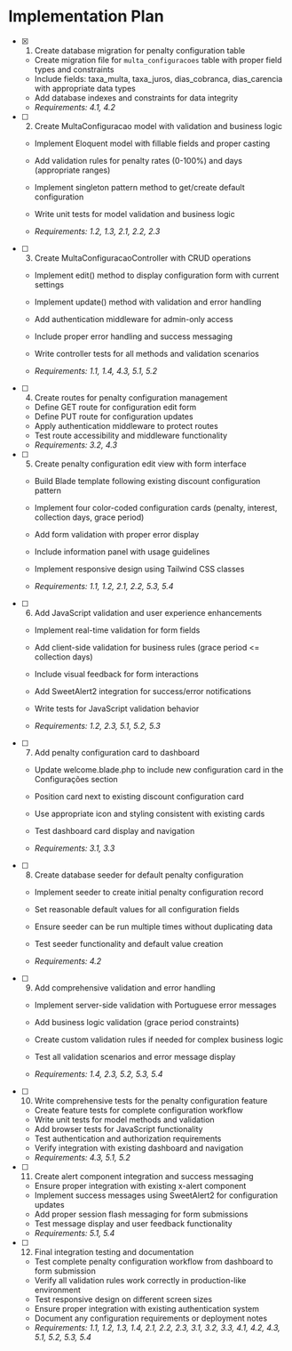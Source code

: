# Implementation Plan

- [x] 1. Create database migration for penalty configuration table


  - Create migration file for `multa_configuracoes` table with proper field types and constraints
  - Include fields: taxa_multa, taxa_juros, dias_cobranca, dias_carencia with appropriate data types
  - Add database indexes and constraints for data integrity
  - _Requirements: 4.1, 4.2_



- [ ] 2. Create MultaConfiguracao model with validation and business logic
  - Implement Eloquent model with fillable fields and proper casting
  - Add validation rules for penalty rates (0-100%) and days (appropriate ranges)
  - Implement singleton pattern method to get/create default configuration


  - Write unit tests for model validation and business logic
  - _Requirements: 1.2, 1.3, 2.1, 2.2, 2.3_

- [ ] 3. Create MultaConfiguracaoController with CRUD operations
  - Implement edit() method to display configuration form with current settings
  - Implement update() method with validation and error handling


  - Add authentication middleware for admin-only access
  - Include proper error handling and success messaging
  - Write controller tests for all methods and validation scenarios
  - _Requirements: 1.1, 1.4, 4.3, 5.1, 5.2_



- [ ] 4. Create routes for penalty configuration management
  - Define GET route for configuration edit form
  - Define PUT route for configuration updates
  - Apply authentication middleware to protect routes
  - Test route accessibility and middleware functionality
  - _Requirements: 3.2, 4.3_



- [ ] 5. Create penalty configuration edit view with form interface
  - Build Blade template following existing discount configuration pattern
  - Implement four color-coded configuration cards (penalty, interest, collection days, grace period)
  - Add form validation with proper error display
  - Include information panel with usage guidelines


  - Implement responsive design using Tailwind CSS classes
  - _Requirements: 1.1, 1.2, 2.1, 2.2, 5.3, 5.4_

- [ ] 6. Add JavaScript validation and user experience enhancements
  - Implement real-time validation for form fields


  - Add client-side validation for business rules (grace period <= collection days)
  - Include visual feedback for form interactions
  - Add SweetAlert2 integration for success/error notifications
  - Write tests for JavaScript validation behavior
  - _Requirements: 1.2, 2.3, 5.1, 5.2, 5.3_


- [ ] 7. Add penalty configuration card to dashboard
  - Update welcome.blade.php to include new configuration card in the Configurações section
  - Position card next to existing discount configuration card
  - Use appropriate icon and styling consistent with existing cards
  - Test dashboard card display and navigation

  - _Requirements: 3.1, 3.3_

- [ ] 8. Create database seeder for default penalty configuration
  - Implement seeder to create initial penalty configuration record
  - Set reasonable default values for all configuration fields
  - Ensure seeder can be run multiple times without duplicating data
  - Test seeder functionality and default value creation

  - _Requirements: 4.2_

- [ ] 9. Add comprehensive validation and error handling
  - Implement server-side validation with Portuguese error messages
  - Add business logic validation (grace period constraints)
  - Create custom validation rules if needed for complex business logic



  - Test all validation scenarios and error message display
  - _Requirements: 1.4, 2.3, 5.2, 5.3, 5.4_

- [ ] 10. Write comprehensive tests for the penalty configuration feature
  - Create feature tests for complete configuration workflow
  - Write unit tests for model methods and validation
  - Add browser tests for JavaScript functionality
  - Test authentication and authorization requirements
  - Verify integration with existing dashboard and navigation
  - _Requirements: 4.3, 5.1, 5.2_

- [ ] 11. Create alert component integration and success messaging
  - Ensure proper integration with existing x-alert component
  - Implement success messages using SweetAlert2 for configuration updates
  - Add proper session flash messaging for form submissions
  - Test message display and user feedback functionality
  - _Requirements: 5.1, 5.4_

- [ ] 12. Final integration testing and documentation
  - Test complete penalty configuration workflow from dashboard to form submission
  - Verify all validation rules work correctly in production-like environment
  - Test responsive design on different screen sizes
  - Ensure proper integration with existing authentication system
  - Document any configuration requirements or deployment notes
  - _Requirements: 1.1, 1.2, 1.3, 1.4, 2.1, 2.2, 2.3, 3.1, 3.2, 3.3, 4.1, 4.2, 4.3, 5.1, 5.2, 5.3, 5.4_